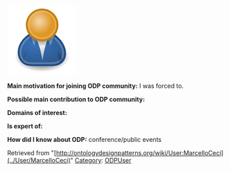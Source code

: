 [![Image:ODPUser.png](../images/a/a6/ODPUser.png)](../Image/ODPUser.png "Image:ODPUser.png")




  





__Main motivation for joining ODP community:__ I was forced to.


__Possible main contribution to ODP community:__


__Domains of interest:__


  



__Is expert of:__


  

__How did I know about ODP:__ conference/public events






Retrieved from "[http://ontologydesignpatterns.org/wiki/User:MarcelloCeci](../User/MarcelloCeci)"
 [Category](http://ontologydesignpatterns.org/wiki/Special:Categories "Special:Categories"): [ODPUser](../Category/ODPUser "Category:ODPUser")